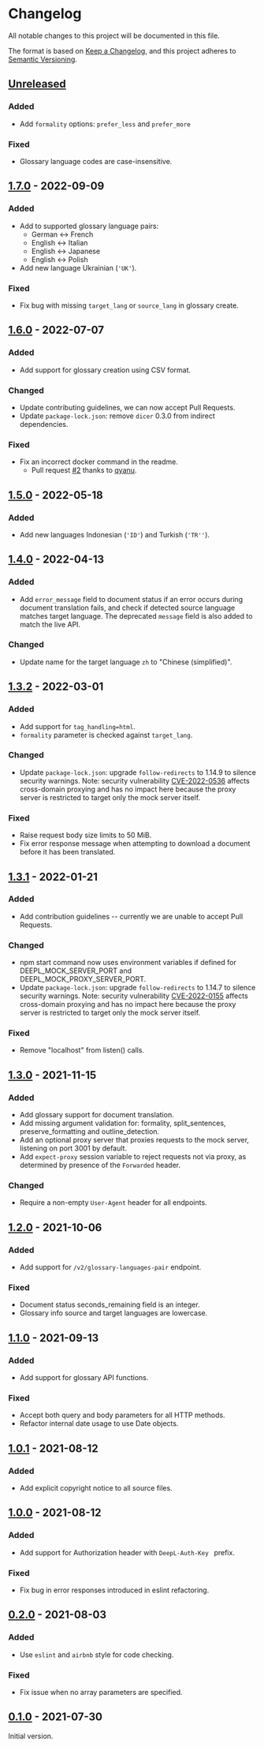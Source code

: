 # Changelog
All notable changes to this project will be documented in this file.

The format is based on [Keep a Changelog](https://keepachangelog.com/en/1.0.0/),
and this project adheres to [Semantic Versioning](https://semver.org/spec/v2.0.0.html).


## [Unreleased]
### Added
* Add `formality` options: `prefer_less` and `prefer_more`
### Fixed
* Glossary language codes are case-insensitive.


## [1.7.0] - 2022-09-09
### Added
* Add to supported glossary language pairs:
  - German <-> French
  - English <-> Italian
  - English <-> Japanese
  - English <-> Polish
* Add new language Ukrainian (`'UK'`).
### Fixed
* Fix bug with missing `target_lang` or `source_lang` in glossary create.


## [1.6.0] - 2022-07-07
### Added
* Add support for glossary creation using CSV format.
### Changed
* Update contributing guidelines, we can now accept Pull Requests.
* Update `package-lock.json`: remove `dicer` 0.3.0 from indirect dependencies.
### Fixed
* Fix an incorrect docker command in the readme.
  * Pull request [#2](https://github.com/DeepLcom/deepl-mock/pull/2)
    thanks to [qyanu](https://github.com/qyanu).


## [1.5.0] - 2022-05-18
### Added
* Add new languages Indonesian (`'ID'`) and Turkish (`'TR''`).


## [1.4.0] - 2022-04-13
### Added
* Add `error_message` field to document status if an error occurs during document translation fails,
  and check if detected source language matches target language. The deprecated `message` field is
  also added to match the live API. 
### Changed
* Update name for the target language `zh` to "Chinese (simplified)". 


## [1.3.2] - 2022-03-01
### Added
* Add support for `tag_handling=html`.
* `formality` parameter is checked against `target_lang`.
### Changed
* Update `package-lock.json`: upgrade `follow-redirects` to 1.14.9 to silence security warnings.
  Note: security vulnerability [CVE-2022-0536](https://nvd.nist.gov/vuln/detail/CVE-2022-0536)
  affects cross-domain proxying and has no impact here because the proxy server is restricted to
  target only the mock server itself.
### Fixed
* Raise request body size limits to 50 MiB.
* Fix error response message when attempting to download a document before it has been translated.


## [1.3.1] - 2022-01-21
### Added
* Add contribution guidelines -- currently we are unable to accept Pull Requests.
### Changed
* npm start command now uses environment variables if defined for DEEPL_MOCK_SERVER_PORT and 
  DEEPL_MOCK_PROXY_SERVER_PORT.
* Update `package-lock.json`: upgrade `follow-redirects` to 1.14.7 to silence security warnings. 
  Note: security vulnerability [CVE-2022-0155](https://nvd.nist.gov/vuln/detail/CVE-2022-0155)
  affects cross-domain proxying and has no impact here because the proxy server is restricted to
  target only the mock server itself.   
### Fixed
* Remove "localhost" from listen() calls.


## [1.3.0] - 2021-11-15
### Added
* Add glossary support for document translation. 
* Add missing argument validation for: formality, split_sentences, preserve_formatting and
  outline_detection.
* Add an optional proxy server that proxies requests to the mock server, listening on port 3001 by
  default.
* Add `expect-proxy` session variable to reject requests not via proxy, as determined by presence of
  the `Forwarded` header.
### Changed
* Require a non-empty `User-Agent` header for all endpoints.


## [1.2.0] - 2021-10-06
### Added
* Add support for `/v2/glossary-languages-pair` endpoint.
### Fixed
* Document status seconds_remaining field is an integer.
* Glossary info source and target languages are lowercase.


## [1.1.0] - 2021-09-13
### Added
* Add support for glossary API functions.
### Fixed
* Accept both query and body parameters for all HTTP methods.
* Refactor internal date usage to use Date objects.


## [1.0.1] - 2021-08-12
### Added
* Add explicit copyright notice to all source files.


## [1.0.0] - 2021-08-12
### Added
* Add support for Authorization header with `DeepL-Auth-Key ` prefix. 
### Fixed
* Fix bug in error responses introduced in eslint refactoring.


## [0.2.0] - 2021-08-03
### Added
* Use `eslint` and `airbnb` style for code checking.
### Fixed
* Fix issue when no array parameters are specified.


## [0.1.0] - 2021-07-30
Initial version.


[Unreleased]: https://github.com/DeepLcom/deepl-mock/compare/v1.7.0...HEAD
[1.7.0]: https://github.com/DeepLcom/deepl-mock/compare/v1.6.0...v1.7.0
[1.6.0]: https://github.com/DeepLcom/deepl-mock/compare/v1.5.0...v1.6.0
[1.5.0]: https://github.com/DeepLcom/deepl-mock/compare/v1.4.0...v1.5.0
[1.4.0]: https://github.com/DeepLcom/deepl-mock/compare/v1.3.2...v1.4.0
[1.3.2]: https://github.com/DeepLcom/deepl-mock/compare/v1.3.1...v1.3.2
[1.3.1]: https://github.com/DeepLcom/deepl-mock/compare/v1.3.0...v1.3.1
[1.3.0]: https://github.com/DeepLcom/deepl-mock/compare/v1.2.0...v1.3.0
[1.2.0]: https://github.com/DeepLcom/deepl-mock/compare/v1.1.0...v1.2.0
[1.1.0]: https://github.com/DeepLcom/deepl-mock/compare/v1.0.1...v1.1.0
[1.0.1]: https://github.com/DeepLcom/deepl-mock/compare/v1.0.0...v1.0.1
[1.0.0]: https://github.com/DeepLcom/deepl-mock/compare/v0.2.0...v1.0.0
[0.2.0]: https://github.com/DeepLcom/deepl-mock/compare/v0.1.0...v0.2.0
[0.1.0]: https://github.com/DeepLcom/deepl-mock/releases/tag/v0.1.0
